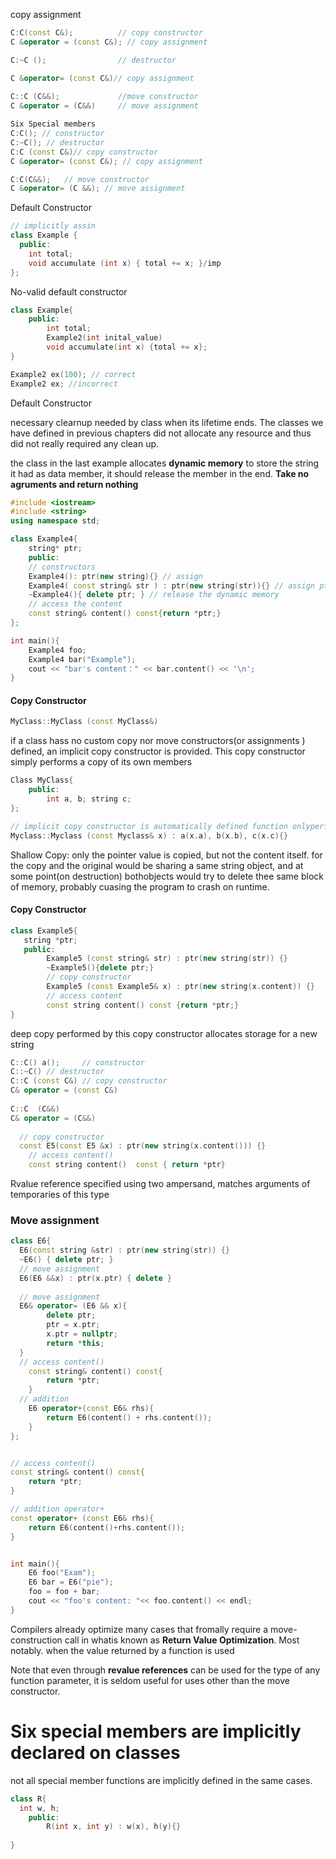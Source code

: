 copy assignment 

```C++
C:C(const C&);			// copy constructor
C &operator = (const C&); // copy assignment 

C:~C (); 				// destructor

C &operator= (const C&)// copy assignment
  
C::C (C&&);				//move constructor
C &operator = (C&&)		// move assignment

```





```C++
Six Special members
C:C(); // constructor
C:~C();	// destructor
C:C (const C&)// copy constructor
C &operator= (const C&); // copy assignment

C:C(C&&);	// move constructor
C &operator= (C &&); // move assignment
```



Default Constructor

```C++
// implicitly assin 
class Example {
  public:
    int total;
    void accumulate (int x) { total += x; }/imp
};
```

No-valid default constructor	

```C++
class Example{
 	public:
  		int total;
  		Example2(int inital_value)
        void accumulate(int x) {total += x};
}	

Example2 ex(100); // correct
Example2 ex; //incorrect
```



Default Constructor

necessary clearnup needed by class when its lifetime ends. The classes we have defined in previous chapters did not allocate any resource and thus did not really required any clean up.

the class in the last example allocates **dynamic memory** to store the string it had as data member, it should release the member in the end.  **Take no agruments and return nothing**





```C++
#include <iostream>
#include <string>
using namespace std;

class Example4{
    string* ptr;
  	public:
  	// constructors
  	Example4(): ptr(new string){} // assign 
	Example4( const string& str ) : ptr(new string(str)){} // assign ptr vthe address of str
  	~Example4(){ delete ptr; } // release the dynamic memory
  	// access the content
  	const string& content() const{return *ptr;}
};

int main(){
	Example4 foo;
  	Example4 bar("Example");
  	cout << "bar's content：" << bar.content() << '\n';
}
```

#### Copy Constructor

```c++
MyClass::MyClass (const MyClass&)
```

if a class hass no custom copy nor move constructors(or assignments ) defined, an implicit copy constructor is provided. This copy constructor simply performs a copy of its own members

```C++
Class MyClass{
    public:
  		int a, b; string c;
};

// implicit copy constructor is automatically defined function onlyperforms a shallow copy
Myclass::Myclass (const Myclass& x) : a(x.a), b(x.b), c(x.c){}
```

Shallow Copy: only the pointer value is copied, but not the content itself. for the copy and the original would be sharing a same string object, and at some point(on destruction) bothobjects would try to delete thee same block of memory, probably cuasing the program to crash on runtime.



#### Copy Constructor

```c++
class Example5{
   string *ptr;
   public: 	
  		Example5 (const string& str) : ptr(new string(str)) {}
  		~Example5(){delete ptr;}
  		// copy constructor
  		Example5 (const Example5& x) : ptr(new string(x.content)) {}
  		// access content
  		const string content() const {return *ptr;}
} 	
```



deep copy performed by this copy constructor allocates storage for a new string

```c++
C::C() a();		// constructor
C::~C()	// destructor
C::C (const C&)	// copy constructor
C& operator = (const C&)
  
C::C  (C&&) 
C& operator = (C&&)
  
  // copy constructor
  const E5(const E5 &x) : ptr(new string(x.content())) {}
	// access content()
	const string content()  const { return *ptr}
```

Rvalue reference specified using two ampersand, matches arguments of temporaries of this type

### Move assignment

```C++
class E6{
  E6(const string &str) : ptr(new string(str)) {}
  ~E6() { delete ptr; }
  // move assignment
  E6(E6 &&x) : ptr(x.ptr) { delete }
  
  // move assignment
  E6& operator= (E6 && x){
      	delete ptr;
    	ptr = x.ptr;
    	x.ptr = nullptr;
    	return *this;
  }
  // access content()
	const string& content() const{
        return *ptr;
    }
  // addition
  	E6 operator+(const E6& rhs){
        return E6(content() + rhs.content());
    }
};


// access content()
const string& content() const{
    return *ptr;
}

// addition operator+
const operator+ (const E6& rhs){
    return E6(content()+rhs.content());
}


int main(){
    E6 foo("Exam");
  	E6 bar = E6("pie");
  	foo = foo + bar;
  	cout << "foo's content: "<< foo.content() << endl;
}

```

Compilers already optimize many cases that fromally require a move-construction call in whatis known as **Return Value Optimization**. Most notably. when the value returned by a function is used 

Note that even through **revalue references** can be used for the type of any function parameter, it is seldom useful for uses other than the move constructor. 

# Six special members are implicitly declared on classes



not all special member functions are implicitly defined in the same cases. 



```C++
class R{
  int w, h;
 	public:
  		R(int x, int y) : w(x), h(y){}
  		
}
```

